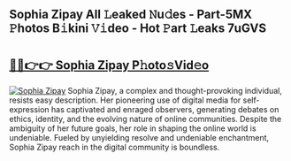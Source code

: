 ## Sophia Zipay All 𝙻eaked 𝙽u𝚍es - Part-5MX 𝙿hotos B𝚒kini 𝚅𝚒deo - Hot 𝙿art 𝙻eaks 7uGVS

# <h2><a href="http://ld6rvu.urlbe.top/?page=Sophia+Zipay">🔗🔗👉👉 Sophia Zipay P𝚑oto𝚜Vid𝚎o</a></h2>

[![Sophia Zipay](https://i.imgur.com/eBuTRDB.gif)](http://ld6rvu.urlbe.top/?page=Sophia+Zipay)
Sophia Zipay, a complex and thought-provoking individual, resists easy description. Her pioneering use of digital media for self-expression has captivated and enraged observers, generating debates on ethics, identity, and the evolving nature of online communities. Despite the ambiguity of her future goals, her role in shaping the online world is undeniable. Fueled by unyielding resolve and undeniable enchantment, Sophia Zipay reach in the digital community is boundless.
